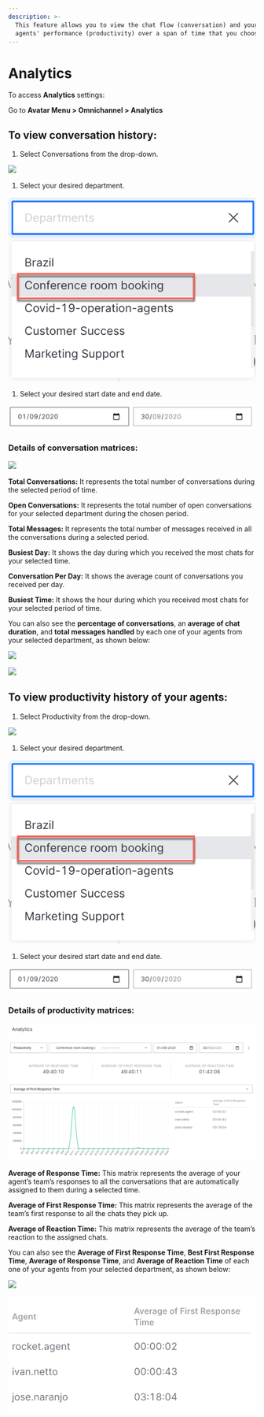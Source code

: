 ```yaml
---
description: >-
  This feature allows you to view the chat flow (conversation) and your livechat
  agents' performance (productivity) over a span of time that you choose.
---
```


# Analytics

To access **Analytics** settings:

Go to  **Avatar Menu  > Omnichannel > Analytics**

## To view conversation history:

1. Select Conversations from the drop-down.

![](<../../.gitbook/assets/1 (10).png>)

1. Select your desired department.

![](<../../.gitbook/assets/8 (6) (1) (1) (1) (1) (1) (1) (1) (1) (1) (1) (1).png>)

1. Select your desired start date and end date.

![](<../../.gitbook/assets/9 (5) (1) (1) (1) (1).png>)

### Details of conversation matrices:

![](<../../.gitbook/assets/4 (10).png>)

**Total Conversations:** It represents the total number of conversations during the selected period of time.

**Open Conversations:** It represents the total number of open conversations for your selected department during the chosen period.

**Total Messages:** It represents the total number of messages received in all the conversations during a selected period.

**Busiest Day:** It shows the day during which you received the most chats for your selected time.

**Conversation Per Day:** It shows the average count of conversations you received per day.

**Busiest Time:** It shows the hour during which you received most chats for your selected period of time.

You can also see the **percentage of conversations**, an **average of chat duration**, and **total messages handled** by each one of your agents from your selected department, as shown below:

![](<../../.gitbook/assets/5 (10).png>)

![](<../../.gitbook/assets/6 (9).png>)

## To view productivity history of your agents:

1. Select Productivity from the drop-down.

![](<../../.gitbook/assets/7 (7).png>)

1. Select your desired department.

![](<../../.gitbook/assets/8 (6) (1) (1) (1) (1) (1) (1) (1) (1) (1) (1) (2).png>)

1. Select your desired start date and end date.

![](<../../.gitbook/assets/9 (5) (1) (1) (1) (2).png>)

### Details of productivity matrices:

![](<../../.gitbook/assets/image (62).png>)

**Average of Response Time:** This matrix represents the average of your agent’s team’s responses to all the conversations that are automatically assigned to them during a selected time.

**Average of First Response Time:** This matrix represents the average of the team’s first response to all the chats they pick up.

**Average of Reaction Time:** This matrix represents the average of the team’s reaction to the assigned chats.

You can also see the **Average of First Response Time**, **Best First Response Time**, **Average of Response Time**, and **Average of Reaction Time** of each one of your agents from your selected department, as shown below:

![](<../../.gitbook/assets/11 (4).png>)

![](<../../.gitbook/assets/image (63).png>)
